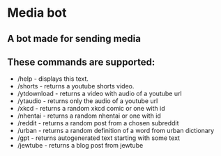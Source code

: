 # Media bot

## A bot made for sending media

## These commands are supported:
- /help - displays this text.
- /shorts - returns a youtube shorts video.
- /ytdownload - returns a video with audio of a youtube url
- /ytaudio - returns only the audio of a youtube url
- /xkcd - returns a random xkcd comic or one with id
- /nhentai - returns a random nhentai or one with id
- /reddit - returns a random post from a chosen subreddit
- /urban - returns a random definition of a word from urban dictionary
- /gpt - returns autogenerated text starting with some text
- /jewtube - returns a blog post from jewtube